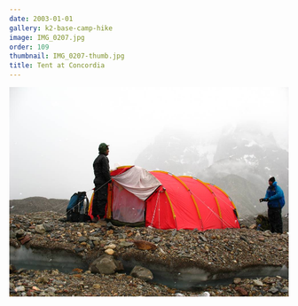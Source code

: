```yaml
---
date: 2003-01-01
gallery: k2-base-camp-hike
image: IMG_0207.jpg
order: 109
thumbnail: IMG_0207-thumb.jpg
title: Tent at Concordia
---
```


![Tent at Concordia](./IMG_0207.jpg)
